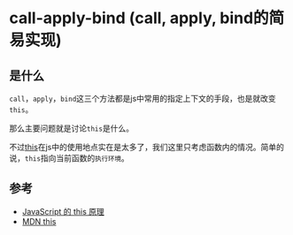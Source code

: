 # call-apply-bind (call, apply, bind的简易实现)

## 是什么

`call`，`apply`，`bind`这三个方法都是js中常用的指定上下文的手段，也是就改变`this`。

那么主要问题就是讨论`this`是什么。

不过[this](https://developer.mozilla.org/en-US/docs/Web/JavaScript/Reference/Operators/this)在js中的使用地点实在是太多了，我们这里只考虑函数内的情况。简单的说，`this`指向当前函数的`执行环境`。

## 参考

- [JavaScript 的 this 原理](https://www.ruanyifeng.com/blog/2018/06/javascript-this.html)
- [MDN this](https://developer.mozilla.org/en-US/docs/Web/JavaScript/Reference/Operators/this)
